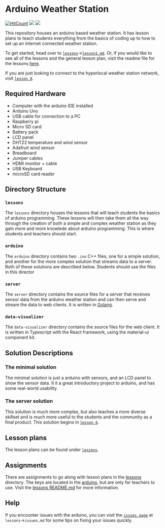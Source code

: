 # Arduino Weather Station

[![HitCount](http://hits.dwyl.com/{username}/{project-name}.svg)](http://hits.dwyl.com/{username}/{project-name})
![](https://img.shields.io/badge/built%20for-Tumaini%20Innovation%20Center-brightgreen.svg)
![](https://img.shields.io/badge/built%20by-St.%20Anchormould-brightgreen.svg)

This repository houses an arduino based weather station. It has lesson plans to teach students everything from the basics of coding up to how to set up an internet connected weather station.

To get started, head over to [`lessons`](lessons)->[`lesson1.md`](lessons/lesson1.md). Or, if you would like to see all of the lessons and the general lesson plan, visit the readme file for the lessons [here](lessons/README.md).

If you are just looking to connect to the hyperlocal weather station network, visit [`lesson 8`](lessons/lesson8.md).

## Required Hardware

* Computer with the arduino IDE installed
* Arduino Uno
* USB cable for connection to a PC
* Raspberry pi
* Micro SD card
* Battery pack
* LCD panel
* DHT22 temperature and wind sensor
* Adafruit wind sensor
* Breadboard
* Jumper cables
* HDMI monitor + cable
* USB Keyboard
* microSD card reader


## Directory Structure

### `lessons`

The `lessons` directory houses the lessons that will teach students the basics of arduino programming. These lessons will then take them all the way through the creation of both a simple and complex weather station as they gain more and more knowlede about arduino programming. This is where students and teachers should start.

### `arduino`

The `arduino` directory contains two `.ino` C++ files, one for a simple solution, and another for the more complex solution that streams data to a server. Both of these solutions are described below. Students should use the files in this director

### `server`

The `server` directory contains the source files for a server that receives sensor data from the arduino weather station and can then serve and stream the data to web clients. It is written in
 [Golang](https://golang.org).

### `data-visualizer`

The `data-visualizer` directory contains the source files for the web client. It is written in Typescript with the React framework, using the material-ui component kit.

## Solution Descriptions

### The minimal solution

The minimal solution is just a arduino with sensors, and an LCD panel to show the sensor data. It it a great introductory project to arduino, and has some real-world usability.

### The server solution

This solution is much more complex, but also teaches a more diverse skillset and is much more useful to the students and the community as a final product. This solution begins in [`lesson 6`](lessons/lesson6.md).

## Lesson plans
The lesson plans can be found under [`lessons`](lessons/README.md).

## Assignments
There are assignments to go along with lesson plans in the [lessons](lessons) directory. The keys are located in the [arduino](arduino/assigmentkeys), but are only for teachers to use. Visit the [lessons README.md](lessons/README.md) for more information.

## Help
If you encounter issues with the arduino, you can visit the [`issues page`](lessons/issues.md) at `lessons`->`issues.md` for some tips on fixing your issues quickly.
